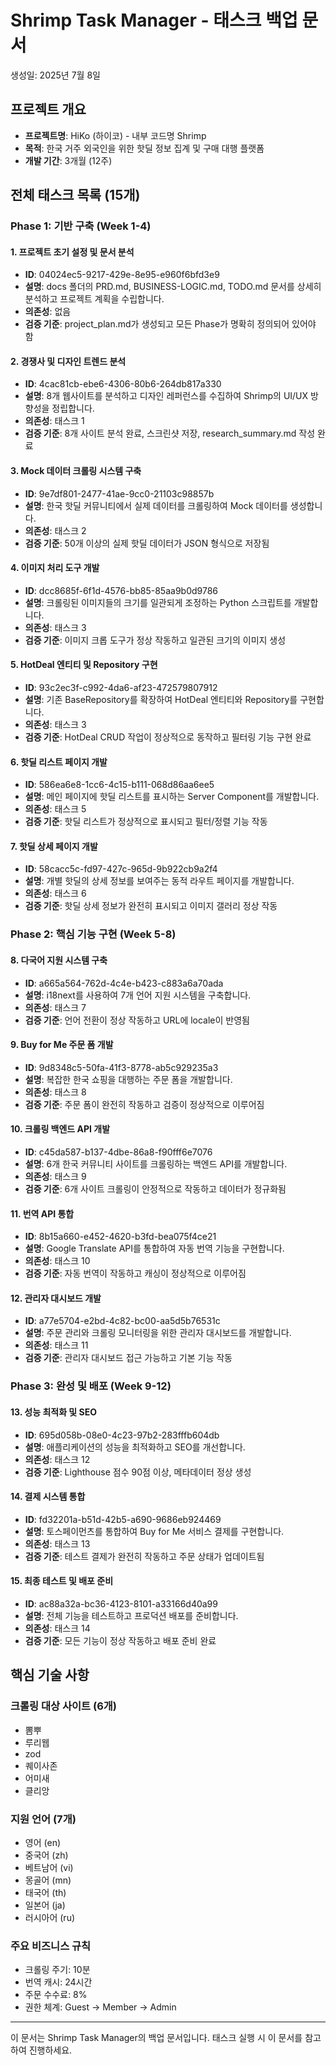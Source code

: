 # Shrimp Task Manager - 태스크 백업 문서

생성일: 2025년 7월 8일

## 프로젝트 개요
- **프로젝트명**: HiKo (하이코) - 내부 코드명 Shrimp
- **목적**: 한국 거주 외국인을 위한 핫딜 정보 집계 및 구매 대행 플랫폼
- **개발 기간**: 3개월 (12주)

## 전체 태스크 목록 (15개)

### Phase 1: 기반 구축 (Week 1-4)

#### 1. 프로젝트 초기 설정 및 문서 분석
- **ID**: 04024ec5-9217-429e-8e95-e960f6bfd3e9
- **설명**: docs 폴더의 PRD.md, BUSINESS-LOGIC.md, TODO.md 문서를 상세히 분석하고 프로젝트 계획을 수립합니다.
- **의존성**: 없음
- **검증 기준**: project_plan.md가 생성되고 모든 Phase가 명확히 정의되어 있어야 함

#### 2. 경쟁사 및 디자인 트렌드 분석
- **ID**: 4cac81cb-ebe6-4306-80b6-264db817a330
- **설명**: 8개 웹사이트를 분석하고 디자인 레퍼런스를 수집하여 Shrimp의 UI/UX 방향성을 정립합니다.
- **의존성**: 태스크 1
- **검증 기준**: 8개 사이트 분석 완료, 스크린샷 저장, research_summary.md 작성 완료

#### 3. Mock 데이터 크롤링 시스템 구축
- **ID**: 9e7df801-2477-41ae-9cc0-21103c98857b
- **설명**: 한국 핫딜 커뮤니티에서 실제 데이터를 크롤링하여 Mock 데이터를 생성합니다.
- **의존성**: 태스크 2
- **검증 기준**: 50개 이상의 실제 핫딜 데이터가 JSON 형식으로 저장됨

#### 4. 이미지 처리 도구 개발
- **ID**: dcc8685f-6f1d-4576-bb85-85aa9b0d9786
- **설명**: 크롤링된 이미지들의 크기를 일관되게 조정하는 Python 스크립트를 개발합니다.
- **의존성**: 태스크 3
- **검증 기준**: 이미지 크롭 도구가 정상 작동하고 일관된 크기의 이미지 생성

#### 5. HotDeal 엔티티 및 Repository 구현
- **ID**: 93c2ec3f-c992-4da6-af23-472579807912
- **설명**: 기존 BaseRepository를 확장하여 HotDeal 엔티티와 Repository를 구현합니다.
- **의존성**: 태스크 3
- **검증 기준**: HotDeal CRUD 작업이 정상적으로 동작하고 필터링 기능 구현 완료

#### 6. 핫딜 리스트 페이지 개발
- **ID**: 586ea6e8-1cc6-4c15-b111-068d86aa6ee5
- **설명**: 메인 페이지에 핫딜 리스트를 표시하는 Server Component를 개발합니다.
- **의존성**: 태스크 5
- **검증 기준**: 핫딜 리스트가 정상적으로 표시되고 필터/정렬 기능 작동

#### 7. 핫딜 상세 페이지 개발
- **ID**: 58cacc5c-fd97-427c-965d-9b922cb9a2f4
- **설명**: 개별 핫딜의 상세 정보를 보여주는 동적 라우트 페이지를 개발합니다.
- **의존성**: 태스크 6
- **검증 기준**: 핫딜 상세 정보가 완전히 표시되고 이미지 갤러리 정상 작동

### Phase 2: 핵심 기능 구현 (Week 5-8)

#### 8. 다국어 지원 시스템 구축
- **ID**: a665a564-762d-4c4e-b423-c883a6a70ada
- **설명**: i18next를 사용하여 7개 언어 지원 시스템을 구축합니다.
- **의존성**: 태스크 7
- **검증 기준**: 언어 전환이 정상 작동하고 URL에 locale이 반영됨

#### 9. Buy for Me 주문 폼 개발
- **ID**: 9d8348c5-50fa-41f3-8778-ab5c929235a3
- **설명**: 복잡한 한국 쇼핑을 대행하는 주문 폼을 개발합니다.
- **의존성**: 태스크 8
- **검증 기준**: 주문 폼이 완전히 작동하고 검증이 정상적으로 이루어짐

#### 10. 크롤링 백엔드 API 개발
- **ID**: c45da587-b137-4dbe-86a8-f90fff6e7076
- **설명**: 6개 한국 커뮤니티 사이트를 크롤링하는 백엔드 API를 개발합니다.
- **의존성**: 태스크 9
- **검증 기준**: 6개 사이트 크롤링이 안정적으로 작동하고 데이터가 정규화됨

#### 11. 번역 API 통합
- **ID**: 8b15a660-e452-4620-b3fd-bea075f4ce21
- **설명**: Google Translate API를 통합하여 자동 번역 기능을 구현합니다.
- **의존성**: 태스크 10
- **검증 기준**: 자동 번역이 작동하고 캐싱이 정상적으로 이루어짐

#### 12. 관리자 대시보드 개발
- **ID**: a77e5704-e2bd-4c82-bc00-aa5d5b76531c
- **설명**: 주문 관리와 크롤링 모니터링을 위한 관리자 대시보드를 개발합니다.
- **의존성**: 태스크 11
- **검증 기준**: 관리자 대시보드 접근 가능하고 기본 기능 작동

### Phase 3: 완성 및 배포 (Week 9-12)

#### 13. 성능 최적화 및 SEO
- **ID**: 695d058b-08e0-4c23-97b2-283fffb604db
- **설명**: 애플리케이션의 성능을 최적화하고 SEO를 개선합니다.
- **의존성**: 태스크 12
- **검증 기준**: Lighthouse 점수 90점 이상, 메타데이터 정상 생성

#### 14. 결제 시스템 통합
- **ID**: fd32201a-b51d-42b5-a690-9686eb924469
- **설명**: 토스페이먼츠를 통합하여 Buy for Me 서비스 결제를 구현합니다.
- **의존성**: 태스크 13
- **검증 기준**: 테스트 결제가 완전히 작동하고 주문 상태가 업데이트됨

#### 15. 최종 테스트 및 배포 준비
- **ID**: ac88a32a-bc36-4123-8101-a33166d40a99
- **설명**: 전체 기능을 테스트하고 프로덕션 배포를 준비합니다.
- **의존성**: 태스크 14
- **검증 기준**: 모든 기능이 정상 작동하고 배포 준비 완료

## 핵심 기술 사항

### 크롤링 대상 사이트 (6개)
- 뽐뿌
- 루리웹
- zod
- 퀘이사존
- 어미새
- 클리앙

### 지원 언어 (7개)
- 영어 (en)
- 중국어 (zh)
- 베트남어 (vi)
- 몽골어 (mn)
- 태국어 (th)
- 일본어 (ja)
- 러시아어 (ru)

### 주요 비즈니스 규칙
- 크롤링 주기: 10분
- 번역 캐시: 24시간
- 주문 수수료: 8%
- 권한 체계: Guest → Member → Admin

---

이 문서는 Shrimp Task Manager의 백업 문서입니다.
태스크 실행 시 이 문서를 참고하여 진행하세요.